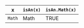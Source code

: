 x        | `isAn(x)`   | `isAn.Math(x)`  
---------|-------------|-----------------
`Math`   | Math        | TRUE